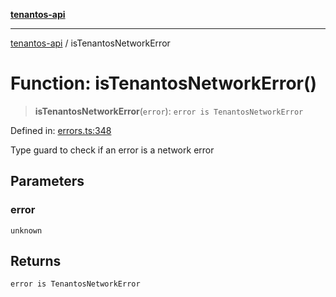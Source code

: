 [**tenantos-api**](../README.md)

***

[tenantos-api](../globals.md) / isTenantosNetworkError

# Function: isTenantosNetworkError()

> **isTenantosNetworkError**(`error`): `error is TenantosNetworkError`

Defined in: [errors.ts:348](https://github.com/shadmanZero/tenantos-api/blob/fe61944d7cb3ee6cc3061a8309e45287291cb501/src/errors.ts#L348)

Type guard to check if an error is a network error

## Parameters

### error

`unknown`

## Returns

`error is TenantosNetworkError`
